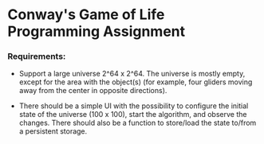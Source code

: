 # Conway's Game of Life Programming Assignment

### Requirements:

- Support a large universe 2^64 x 2^64. The universe is mostly empty, except for the area with the object(s) (for example, four gliders moving away from the center in opposite directions).

- There should be a simple UI with the possibility to configure the initial state of the universe (100 x 100), start the algorithm, and observe the changes. There should also be a function to store/load the state to/from a persistent storage.
